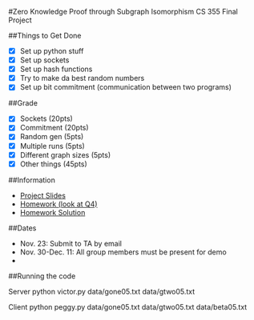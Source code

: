 #Zero Knowledge Proof through Subgraph Isomorphism 
CS 355 Final Project

##Things to Get Done
- [x] Set up python stuff
- [x] Set up sockets
- [x] Set up hash functions
- [x] Try to make da best random numbers
- [x] Set up bit commitment (communication between two programs)

##Grade


- [x] Sockets (20pts)
- [x] Commitment (20pts)
- [x] Random gen (5pts)
- [x] Multiple runs (5pts)
- [x] Different graph sizes (5pts)
- [x] Other things (45pts)

##Information

- [Project Slides](https://www.cs.purdue.edu/homes/jiang97/CS355Project_modified.pdf)
- [Homework (look at Q4)](https://www.cs.purdue.edu/homes/mja/hwks/hwk2.pdf)
- [Homework Solution](https://www.cs.purdue.edu/homes/mja/hwks/2sol.pdf)

##Dates
- Nov. 23: Submit to TA by email 
- Nov. 30-Dec. 11: All group members must be present for demo
- 

##Running the code

  Server
    python victor.py data/gone05.txt data/gtwo05.txt <PORT>
    
  Client
    python peggy.py data/gone05.txt data/gtwo05.txt data/beta05.txt <PORT>
